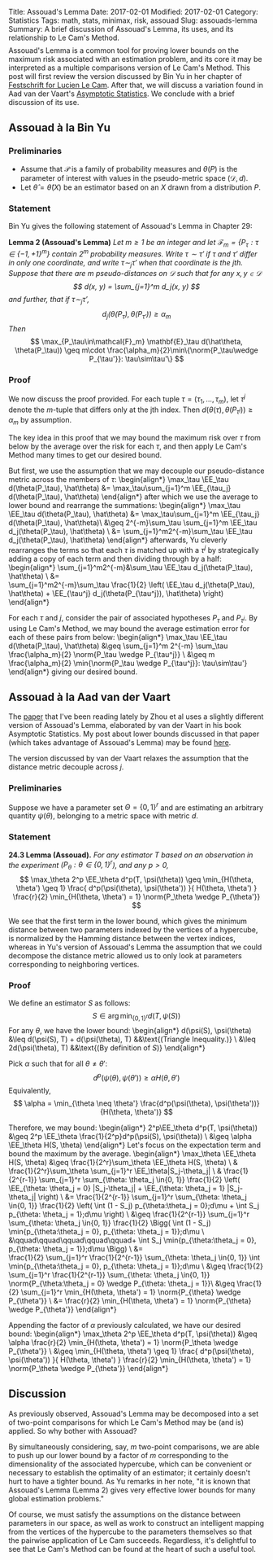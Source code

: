 Title: Assouad's Lemma
Date: 2017-02-01
Modified: 2017-02-01
Category: Statistics
Tags: math, stats, minimax, risk, assouad
Slug: assouads-lemma
Summary: A brief discussion of Assouad's Lemma, its uses, and its relationship to Le Cam's Method.
$$
    \newcommand{\norm}[1]{\left\lVert#1\right\rVert}
    \newcommand{\EE}{\mathbf{E}}
$$
Assouad's Lemma is a common tool for proving lower bounds on the maximum risk
associated with an estimation problem, and its core it may be interpreted as
a multiple comparisons version of Le Cam's Method.  This post will first
review the version discussed by Bin Yu in her chapter of [Festschrift
for Lucien Le Cam](http://www.springer.com/us/book/9780387949529).  After that,
we will discuss a variation found in Aad van der Vaart's [Asymptotic
Statistics](
https://books.google.com/books/about/Asymptotic_Statistics.html?id=UEuQEM5RjWgC
).  We conclude with a brief discussion of its use.

## Assouad à la Bin Yu
### Preliminaries

*   Assume that $\mathcal{P}$ is a family of probability measures and $\theta(P)$
    is the parameter of interest with values in the pseudo-metric space
    $(\mathcal{D}, d)$.
*   Let $\hat\theta = \hat\theta(X)$ be an estimator based on an $X$ drawn
    from a distribution $P$.

### Statement
Bin Yu gives the following statement of Assouad's Lemma in Chapter 29:

**Lemma 2 (Assouad's Lemma)**  _Let $m\geq 1$ be an integer and let
$\mathcal{F}_m = \{P_\tau: \tau \in \{-1, +1\}^m\}$ contain $2^m$ probability
measures.  Write $\tau \sim \tau'$ if $\tau$ and $\tau'$ differ in only one
coordinate, and write $\tau \sim_j \tau'$ when that coordinate is the jth.
Suppose that there are $m$ pseudo-distances on $\mathcal{D}$ such that
for any $x, y \in \mathcal{D}$
$$
    d(x, y) = \sum_{j=1}^m d_j(x, y)
$$
and further, that if $\tau\sim_j\tau'$,
$$
    d_j(\theta(P_\tau), \theta(P_{\tau'})) \geq \alpha_m
$$
Then_
$$
    \max_{P_\tau\in\mathcal{F}_m}
    \mathbf{E}_\tau d(\hat\theta, \theta(P_\tau)) \geq
    m\cdot \frac{\alpha_m}{2}\min\{\norm{P_\tau\wedge P_{\tau'}}:
    \tau\sim\tau'\}
$$

### Proof
We now discuss the proof provided.  For each tuple $\tau = 
(\tau_1, \dotsc, \tau_m)$, let $\tau^j$ denote the $m$-tuple
that differs only at the jth index.  Then $d(\theta(\tau),
\theta(P_{\tau^j}))\geq \alpha_m$ by assumption.

The key idea in this proof that we may bound the maximum risk over $\tau$
from below by the average over the risk for each $\tau$, and then
apply Le Cam's Method many times to get our desired bound.

But first, we use the assumption that we may decouple our pseudo-distance
metric across the members of $\tau$:
\begin{align*}
    \max_\tau \EE_\tau d(\theta(P_\tau), \hat\theta)
        &=  \max_\tau\sum_{j=1}^m \EE_{\tau_j} d(\theta(P_\tau), \hat\theta)
\end{align*}
after which we use the average to lower bound and rearrange the summations:
\begin{align*}
    \max_\tau \EE_\tau d(\theta(P_\tau), \hat\theta)
        &=  \max_\tau\sum_{j=1}^m \EE_{\tau_j} d(\theta(P_\tau), \hat\theta)\\
        &\geq 2^{-m}\sum_\tau \sum_{j=1}^m
            \EE_\tau d_j(\theta(P_\tau), \hat\theta)    \\
        &= \sum_{j=1}^m2^{-m}\sum_\tau 
            \EE_\tau d_j(\theta(P_\tau), \hat\theta)
\end{align*}
afterwards, Yu cleverly rearranges the terms so that each $\tau$ is matched
up with a $\tau^j$ by strategically adding a copy of each term and then
dividing through by a half:
\begin{align*}
    \sum_{j=1}^m2^{-m}&\sum_\tau 
        \EE_\tau d_j(\theta(P_\tau), \hat\theta)    \\
    &=  
    \sum_{j=1}^m2^{-m}\sum_\tau 
        \frac{1}{2}
        \left(
        \EE_\tau d_j(\theta(P_\tau), \hat\theta)    +
        \EE_{\tau^j} d_j(\theta(P_{\tau^j}), \hat\theta)
        \right)
\end{align*}

For each $\tau$ and $j$, consider the pair of associated hypotheses $P_\tau$
and $P_{\tau^j}$.  By using Le Cam's Method, we may bound the average
estimation error for each of these pairs from below:
\begin{align*}
    \max_\tau \EE_\tau d(\theta(P_\tau), \hat\theta)
        &\geq \sum_{j=1}^m 2^{-m} \sum_\tau
            \frac{\alpha_m}{2} \norm{P_\tau \wedge P_{\tau^j}}    \\
        &\geq m
            \frac{\alpha_m}{2}
             \min\{\norm{P_\tau \wedge P_{\tau^j}}: \tau\sim\tau'\}
\end{align*}
giving our desired bound.

## Assouad à la Aad van der Vaart
The [paper](https://arxiv.org/abs/1010.3866) that I've been reading lately by
Zhou et al uses a slightly different version of Assouad's Lemma, elaborated by
van der Vaart in his book Asymptotic Statistics.  My post about lower bounds
discussed in that paper (which takes advantage of Assouad's Lemma) may be found
[here]({filename}discuss-covmat-optimal-convergence-pt2.md).

The version discussed by van der Vaart relaxes the assumption that the distance
metric decouple across $j$.

### Preliminaries
Suppose we have a parameter set $\Theta = \{0, 1\}^r$ and are estimating
an arbitrary quantity $\psi(\theta)$, belonging to a metric space with
metric $d$.

### Statement
**24.3  Lemma (Assouad).**  _For any estimator $T$ based on an observation
in the experiment ($P_\theta: \theta\in\{0, 1\}^r$), and any $p > 0$,_
$$
\max_\theta 2^p \EE_\theta d^p(T, \psi(\theta))
\geq
\min_{H(\theta, \theta') \geq 1} \frac{
    d^p(\psi(\theta), \psi(\theta'))
}{
    H(\theta, \theta')
}
\frac{r}{2}
\min_{H(\theta, \theta') = 1} \norm{P_\theta \wedge P_{\theta'}}
$$

We see that the first term in the lower bound, which gives the minimum
distance between two parameters indexed by the vertices of a hypercube,
is normalized by the Hamming distance between the vertex indices, whereas
in Yu's version of Assouad's Lemma the assumption that we could decompose
the distance metric allowed us to only look at parameters corresponding
to neighboring vertices.

### Proof
We define an estimator $S$ as follows:
$$
S \in\arg\min_{\{0, 1\}^r} d(T, \psi(S))
$$
For any $\theta$, we have the lower bound:
\begin{align*}
d(\psi(S), \psi(\theta)
    &\leq d(\psi(S), T) + d(\psi(\theta), T)
    &&\text{(Triangle Inequality.)} \\
    &\leq 2d(\psi(\theta), T)
    &&\text{(By definition of $S$)}
\end{align*}

Pick $\alpha$ such that for all $\theta \neq \theta'$:
$$
d^p(\psi(\theta), \psi(\theta')) \geq \alpha H(\theta, \theta')
$$
Equivalently,
$$
\alpha = \min_{\theta \neq \theta'}
\frac{d^p(\psi(\theta), \psi(\theta'))}{H(\theta, \theta')}
$$

Therefore, we may bound:
\begin{align*}
    2^p\EE_\theta d^p(T, \psi(\theta))
    &\geq 2^p \EE_\theta \frac{1}{2^p}d^p(\psi(S), \psi(\theta))    \\
    &\geq \alpha \EE_\theta H(S, \theta)
\end{align*}
Let's focus on the expectation term and bound the maximum by the average.
\begin{align*}
\max_\theta \EE_\theta H(S, \theta)
&\geq  \frac{1}{2^r}\sum_\theta \EE_\theta H(S, \theta)     \\
&      \frac{1}{2^r}\sum_\theta 
    \sum_{j=1}^r \EE_\theta|S_j-\theta_j|       \\
&      \frac{1}{2^{r-1}}
    \sum_{j=1}^r
    \sum_{\theta: \theta_j \in\{0, 1\}}
    \frac{1}{2}
    \left(
    \EE_{\theta: \theta_j = 0} |S_j-\theta_j|   +
    \EE_{\theta: \theta_j = 1} |S_j-\theta_j|       \right) \\
&=     \frac{1}{2^{r-1}}
    \sum_{j=1}^r
    \sum_{\theta: \theta_j \in\{0, 1\}}
    \frac{1}{2}
    \left(
    \int (1 - S_j) p_{\theta:\theta_j = 0}\;d\mu   +
    \int S_j p_{\theta: \theta_j = 1}\;d\mu        \right) \\
&\geq  \frac{1}{2^{r-1}}
    \sum_{j=1}^r
    \sum_{\theta: \theta_j \in\{0, 1\}}
    \frac{1}{2}
    \Bigg(
    \int (1 - S_j) \min\{p_{\theta:\theta_j = 0},
        p_{\theta: \theta_j = 1}\}\;d\mu                    \\
    &\qquad\qquad\qquad\qquad\qquad+
    \int S_j \min\{p_{\theta:\theta_j = 0},
        p_{\theta: \theta_j = 1}\}\;d\mu \Bigg) \\
&=     
    \frac{1}{2}
    \sum_{j=1}^r
    \frac{1}{2^{r-1}}
    \sum_{\theta: \theta_j \in\{0, 1\}}
    \int \min\{p_{\theta:\theta_j = 0},
        p_{\theta: \theta_j = 1}\}\;d\mu  \\
&\geq
    \frac{1}{2}
    \sum_{j=1}^r
    \frac{1}{2^{r-1}}
    \sum_{\theta: \theta_j \in\{0, 1\}}
    \norm{P_{\theta:\theta_j = 0} \wedge
        P_{\theta: \theta_j = 1}}\\
&\geq
    \frac{1}{2}
    \sum_{j=1}^r
    \min_{H(\theta, \theta') = 1}
    \norm{P_{\theta} \wedge
        P_{\theta'}}            \\
&=  \frac{r}{2}
    \min_{H(\theta, \theta') = 1}
    \norm{P_{\theta} \wedge
        P_{\theta'}}
\end{align*}

Appending the factor of $\alpha$ previously calculated, we have our desired
bound:
\begin{align*}
\max_\theta 2^p \EE_\theta d^p(T, \psi(\theta))
&\geq
\alpha
\frac{r}{2}
\min_{H(\theta, \theta') = 1} \norm{P_\theta \wedge P_{\theta'}}    \\
&\geq
\min_{H(\theta, \theta') \geq 1} \frac{
    d^p(\psi(\theta), \psi(\theta'))
}{
    H(\theta, \theta')
}
\frac{r}{2}
\min_{H(\theta, \theta') = 1} \norm{P_\theta \wedge P_{\theta'}}
\end{align*}

## Discussion
As previously observed, Assouad's Lemma may be decomposed into a set of
two-point comparisons for which Le Cam's Method may be (and is) applied.
So why bother with Assouad?

By simultaneously considering, say, $m$ two-point comparisons, we are able to
push up our lower bound by a factor of $m$ corresponding to the dimensionality
of the associated hypercube, which can be convenient or necessary to establish
the optimality of an estimator; it certainly doesn't hurt to have a tighter
bound.  As Yu remarks in her note, "it is known that Assouad's Lemma (Lemma 2)
gives very effective lower bounds for many global estimation problems." 

Of course, we must satisfy the assumptions on the distance between parameters
in our space, as well as work to construct an intelligent mapping from the
vertices of the hypercube to the parameters themselves so that the pairwise
application of Le Cam succeeds.  Regardless, it's delightful to see that Le
Cam's Method can be found at the heart of such a useful tool.
